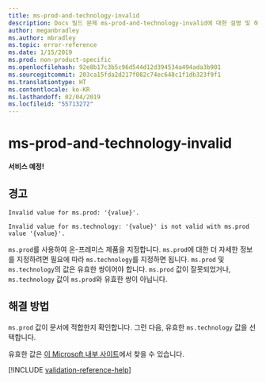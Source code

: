 ```yaml
---
title: ms-prod-and-technology-invalid
description: Docs 빌드 문제 ms-prod-and-technology-invalid에 대한 설명 및 해결 방법
author: meganbradley
ms.author: mbradley
ms.topic: error-reference
ms.date: 1/15/2019
ms.prod: non-product-specific
ms.openlocfilehash: 92e8b17c3b5c96d544d12d394534a494ada3b901
ms.sourcegitcommit: 203ca15fda2d217f082c74ec648c1f1db323f9f1
ms.translationtype: HT
ms.contentlocale: ko-KR
ms.lasthandoff: 02/04/2019
ms.locfileid: "55713272"
---
```

# <a name="ms-prod-and-technology-invalid"></a>ms-prod-and-technology-invalid

**서비스 예정!**

## <a name="warning"></a>경고

`Invalid value for ms.prod: '{value}'.`

`Invalid value for ms.technology: '{value}' is not valid with ms.prod value '{value}'.`

`ms.prod`를 사용하여 온-프레미스 제품을 지정합니다. `ms.prod`에 대한 더 자세한 정보를 지정하려면 필요에 따라 `ms.technology`를 지정하면 됩니다. `ms.prod` 및 `ms.technology`의 값은 유효한 쌍이어야 합니다. `ms.prod` 값이 잘못되었거나, `ms.technology` 값이 `ms.prod`와 유효한 쌍이 아닙니다.

## <a name="resolution"></a>해결 방법

`ms.prod` 값이 문서에 적합한지 확인합니다. 그런 다음, 유효한 `ms.technology` 값을 선택합니다.

유효한 값은 [이 Microsoft 내부 사이트](https://docsmetadatatool.azurewebsites.net/whitelists)에서 찾을 수 있습니다.

<!-- Can we link to whitelist externally? -->

<!--make sure to add this file to your includes folder and verify the path-->
[!INCLUDE [validation-reference-help](includes/validation-reference-help.md)]
